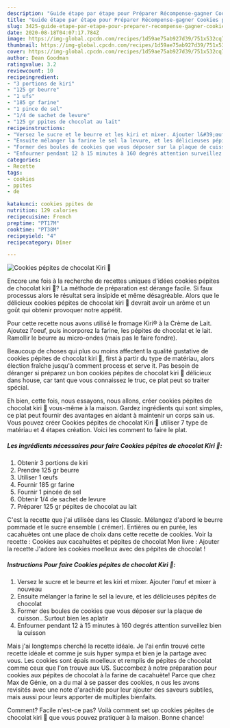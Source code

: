 ```yaml
---
description: "Guide étape par étape pour Préparer Récompense-gagner Cookies pépites de chocolat Kiri 🧀"
title: "Guide étape par étape pour Préparer Récompense-gagner Cookies pépites de chocolat Kiri 🧀"
slug: 3425-guide-etape-par-etape-pour-preparer-recompense-gagner-cookies-pepites-de-chocolat-kiri
date: 2020-08-18T04:07:17.784Z
image: https://img-global.cpcdn.com/recipes/1d59ae75ab927d39/751x532cq70/cookies-pepites-de-chocolat-kiri-🧀-photo-principale-de-la-recette.jpg
thumbnail: https://img-global.cpcdn.com/recipes/1d59ae75ab927d39/751x532cq70/cookies-pepites-de-chocolat-kiri-🧀-photo-principale-de-la-recette.jpg
cover: https://img-global.cpcdn.com/recipes/1d59ae75ab927d39/751x532cq70/cookies-pepites-de-chocolat-kiri-🧀-photo-principale-de-la-recette.jpg
author: Dean Goodman
ratingvalue: 3.2
reviewcount: 10
recipeingredient:
- "3 portions de kiri"
- "125 gr beurre"
- "1 ufs"
- "185 gr farine"
- "1 pince de sel"
- "1/4 de sachet de levure"
- "125 gr ppites de chocolat au lait"
recipeinstructions:
- "Versez le sucre et le beurre et les kiri et mixer. Ajouter l&#39;œuf et mixer à nouveau"
- "Ensuite mélanger la farine le sel la levure, et les délicieuses pépites de chocolat"
- "Former des boules de cookies que vous déposer sur la plaque de cuisson.. Surtout bien les aplatir"
- "Enfourner pendant 12 à 15 minutes à 160 degrés attention surveillez bien la cuisson"
categories:
- Recette
tags:
- cookies
- ppites
- de

katakunci: cookies ppites de 
nutrition: 129 calories
recipecuisine: French
preptime: "PT17M"
cooktime: "PT38M"
recipeyield: "4"
recipecategory: Dîner

---
```



![Cookies pépites de chocolat Kiri 🧀](https://img-global.cpcdn.com/recipes/1d59ae75ab927d39/751x532cq70/cookies-pepites-de-chocolat-kiri-🧀-photo-principale-de-la-recette.jpg)

Encore une fois à la recherche de recettes uniques d'idées cookies pépites de chocolat kiri 🧀? La méthode de préparation est dérange facile. Si faux processus alors le résultat sera insipide et même désagréable. Alors que le délicieux cookies pépites de chocolat kiri 🧀 devrait avoir un arôme et un goût qui obtenir provoquer notre appétit.

Pour cette recette nous avons utilisé le fromage Kiri® à la Crème de Lait. Ajoutez l&#39;oeuf, puis incorporez la farine, les pépites de chocolat et le lait. Ramollir le beurre au micro-ondes (mais pas le faire fondre).

Beaucoup de choses qui plus ou moins affectent la qualité gustative de cookies pépites de chocolat kiri 🧀, first à partir du type de matériau, alors élection fraîche jusqu'à comment process et serve it. Pas besoin de déranger si préparez un bon cookies pépites de chocolat kiri 🧀 délicieux dans house, car tant que vous connaissez le truc, ce plat peut so traiter spécial.


Eh bien, cette fois, nous essayons, nous allons, créer cookies pépites de chocolat kiri 🧀 vous-même à la maison. Gardez ingrédients qui sont simples, ce plat peut fournir des avantages en aidant à maintenir un corps sain us. Vous pouvez créer Cookies pépites de chocolat Kiri 🧀 utiliser 7 type de matériau et 4 étapes création. Voici les comment to faire le plat.

<!--inarticleads1-->

##### Les ingrédients nécessaires pour faire Cookies pépites de chocolat Kiri 🧀:

1. Obtenir 3 portions de kiri
1. Prendre 125 gr beurre
1. Utiliser 1 œufs
1. Fournir 185 gr farine
1. Fournir 1 pincée de sel
1. Obtenir 1/4 de sachet de levure
1. Préparer 125 gr pépites de chocolat au lait


C&#39;est la recette que j&#39;ai utilisée dans les Classic. Mélangez d&#39;abord le beurre pommade et le sucre ensemble ( crémer). Entières ou en purée, les cacahuètes ont une place de choix dans cette recette de cookies. Voir la recette : Cookies aux cacahuètes et pépites de chocolat Mon livre : Ajouter la recette J&#39;adore les cookies moelleux avec des pépites de chocolat ! 

<!--inarticleads2-->

##### Instructions Pour faire Cookies pépites de chocolat Kiri 🧀:

1. Versez le sucre et le beurre et les kiri et mixer. Ajouter l&#39;œuf et mixer à nouveau
1. Ensuite mélanger la farine le sel la levure, et les délicieuses pépites de chocolat
1. Former des boules de cookies que vous déposer sur la plaque de cuisson.. Surtout bien les aplatir
1. Enfourner pendant 12 à 15 minutes à 160 degrés attention surveillez bien la cuisson


Mais j&#39;ai longtemps cherché la recette idéale. Je l&#39;ai enfin trouvé cette recette idéale et comme je suis hyper sympa et bien je la partage avec vous. Les cookies sont épais moelleux et remplis de pépites de chocolat comme ceux que l&#39;on trouve aux US. Succombez à notre préparation pour cookies aux pépites de chocolat à la farine de cacahuète! Parce que chez Max de Génie, on a du mal à se passer des cookies, n ous les avons revisités avec une note d&#39;arachide pour leur ajouter des saveurs subtiles, mais aussi pour leurs apporter de multiples bienfaits. 


Comment? Facile n'est-ce pas? Voilà comment set up cookies pépites de chocolat kiri 🧀 que vous pouvez pratiquer à la maison. Bonne chance!
